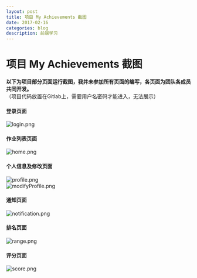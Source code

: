 ```yaml
---
layout: post
title: 项目 My Achievements 截图   
date: 2017-02-16
categories: blog
description: 前端学习
---
```


# 项目 My Achievements 截图          
**以下为项目部分页面运行截图，我并未参加所有页面的编写，各页面为团队各成员共同开发。**       
（项目代码放置在Gitlab上，需要用户名密码才能进入，无法展示）           

#### 登录页面          
![login.png](http://upload-images.jianshu.io/upload_images/3001083-2c6b104904fe1b45.png?imageMogr2/auto-orient/strip%7CimageView2/2/w/1240)          

#### 作业列表页面          
![home.png](http://upload-images.jianshu.io/upload_images/3001083-0e78b1e5e1106bf6.png?imageMogr2/auto-orient/strip%7CimageView2/2/w/1240)          

#### 个人信息及修改页面          
![profile.png](http://upload-images.jianshu.io/upload_images/3001083-3216ebb1b7e77867.png?imageMogr2/auto-orient/strip%7CimageView2/2/w/1240)          
![modifyProfile.png](http://upload-images.jianshu.io/upload_images/3001083-72bdfb659b3b3201.png?imageMogr2/auto-orient/strip%7CimageView2/2/w/1240)          

#### 通知页面          
![notification.png](http://upload-images.jianshu.io/upload_images/3001083-35ec92b12b3a0d9f.png?imageMogr2/auto-orient/strip%7CimageView2/2/w/1240)          

#### 排名页面          
![range.png](http://upload-images.jianshu.io/upload_images/3001083-1890e4f73d6dd9c8.png?imageMogr2/auto-orient/strip%7CimageView2/2/w/1240)          

#### 评分页面          
![score.png](http://upload-images.jianshu.io/upload_images/3001083-b960088b9452cdd6.png?imageMogr2/auto-orient/strip%7CimageView2/2/w/1240)          